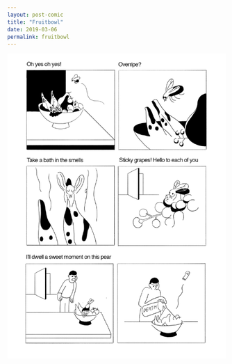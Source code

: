 ```yaml
---
layout: post-comic
title: "Fruitbowl"
date: 2019-03-06
permalink: fruitbowl
---
```

![](../assets/images/fruitbowl.png)
